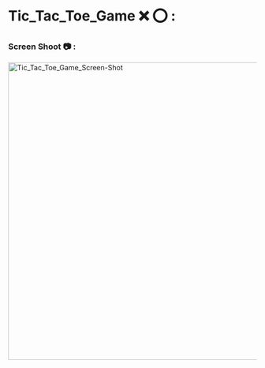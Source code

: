 # Tic_Tac_Toe_Game ❌ ⭕️ :

### Screen Shoot 📷 :

<img width="603" alt="Tic_Tac_Toe_Game_Screen-Shot" src="https://github.com/moadhamousti/Tic_Tac_Toe-Game/assets/118165767/784b69b5-5379-45bc-95e6-d0729f7b44f2">
